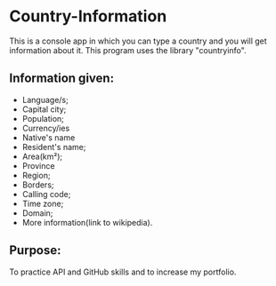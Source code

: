 # Country-Information
This is a console app in which you can type a country and you will get information about it. This program uses the
library "countryinfo".

## Information given:
- Language/s;
- Capital city;
- Population;
- Currency/ies
- Native's name
- Resident's name;
- Area(km²);
- Province
- Region;
- Borders;
- Calling code;
- Time zone;
- Domain;
- More information(link to wikipedia).

## Purpose:
To practice API and GitHub skills and to increase my portfolio.
